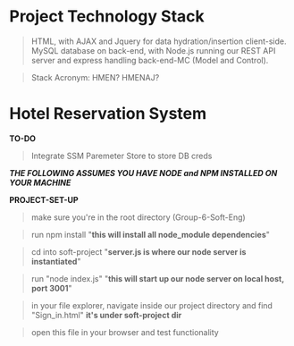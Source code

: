 # Project Technology Stack

> HTML, with AJAX and Jquery for data hydration/insertion client-side. MySQL database on back-end, with Node.js running our REST API server and express handling back-end-MC (Model and Control).

> Stack Acronym: HMEN?
>                HMENAJ?

# Hotel Reservation System

**TO-DO**  

> Integrate SSM Paremeter Store to store DB creds

_**THE FOLLOWING ASSUMES YOU HAVE NODE and NPM INSTALLED ON YOUR MACHINE**_  

**PROJECT-SET-UP**
> make sure you're in the root directory (Group-6-Soft-Eng)  
  
> run npm install "**this will install all node_module dependencies**"  
  
> cd into soft-project "**server.js is where our node server is instantiated**"  
  
> run "node index.js" "**this will start up our node server on local host, port 3001**"  
  
> in your file explorer, navigate inside our project directory and find "Sign_in.html" **it's under soft-project dir**  
  
>open this file in your browser and test functionality  
  
